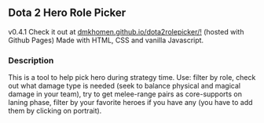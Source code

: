 ## Dota 2 Hero Role Picker
v0.4.1
Check it out at [dmkhomen.github.io/dota2rolepicker/!](https://dmkhomen.github.io/dota2rolepicker/) (hosted with Github Pages)
Made with HTML, CSS and vanilla Javascript.

### Description
This is a tool to help pick hero during strategy time. Use: filter by role, check out what damage type is needed (seek to balance physical and magical damage in your team), try to get melee-range pairs as core-supports on laning phase, filter by your favorite heroes if you have any (you have to add them by clicking on portrait).



